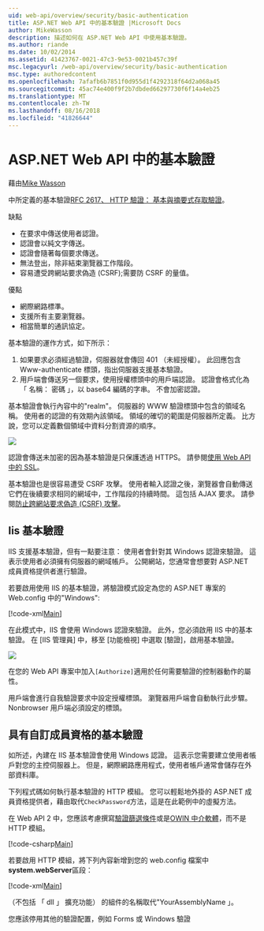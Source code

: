 ```yaml
---
uid: web-api/overview/security/basic-authentication
title: ASP.NET Web API 中的基本驗證 |Microsoft Docs
author: MikeWasson
description: 描述如何在 ASP.NET Web API 中使用基本驗證。
ms.author: riande
ms.date: 10/02/2014
ms.assetid: 41423767-0021-47c3-9e53-0021b457c39f
msc.legacyurl: /web-api/overview/security/basic-authentication
msc.type: authoredcontent
ms.openlocfilehash: 7afafb6b7851f0d955d1f4292318f64d2a068a45
ms.sourcegitcommit: 45ac74e400f9f2b7dbded66297730f6f14a4eb25
ms.translationtype: MT
ms.contentlocale: zh-TW
ms.lasthandoff: 08/16/2018
ms.locfileid: "41826644"
---
```

<a name="basic-authentication-in-aspnet-web-api"></a>ASP.NET Web API 中的基本驗證
====================
藉由[Mike Wasson](https://github.com/MikeWasson)

中所定義的基本驗證[RFC 2617、 HTTP 驗證： 基本與摘要式存取驗證](http://www.ietf.org/rfc/rfc2617.txt)。

缺點

- 在要求中傳送使用者認證。
- 認證會以純文字傳送。
- 認證會隨著每個要求傳送。
- 無法登出，除非結束瀏覽器工作階段。
- 容易遭受跨網站要求偽造 (CSRF);需要防 CSRF 的量值。

優點

- 網際網路標準。
- 支援所有主要瀏覽器。
- 相當簡單的通訊協定。

基本驗證的運作方式，如下所示：

1. 如果要求必須經過驗證，伺服器就會傳回 401 （未經授權）。 此回應包含 Www-authenticate 標頭，指出伺服器支援基本驗證。
2. 用戶端會傳送另一個要求，使用授權標頭中的用戶端認證。 認證會格式化為 「 名稱： 密碼 」，以 base64 編碼的字串。 不會加密認證。

基本驗證會執行內容中的"realm"。 伺服器的 WWW 驗證標頭中包含的領域名稱。 使用者的認證的有效期內該領域。 領域的確切的範圍是伺服器所定義。 比方說，您可以定義數個領域中資料分割資源的順序。

![](basic-authentication/_static/image1.png)

認證會傳送未加密的因為基本驗證是只保護透過 HTTPS。 請參閱[使用 Web API 中的 SSL](working-with-ssl-in-web-api.md)。

基本驗證也是很容易遭受 CSRF 攻擊。 使用者輸入認證之後，瀏覽器會自動傳送它們在後續要求相同的網域中，工作階段的持續時間。 這包括 AJAX 要求。 請參閱[防止跨網站要求偽造 (CSRF) 攻擊](preventing-cross-site-request-forgery-csrf-attacks.md)。

## <a name="basic-authentication-with-iis"></a>Iis 基本驗證

IIS 支援基本驗證，但有一點要注意： 使用者會針對其 Windows 認證來驗證。 這表示使用者必須擁有伺服器的網域帳戶。 公開網站，您通常會想要對 ASP.NET 成員資格提供者進行驗證。

若要啟用使用 IIS 的基本驗證，將驗證模式設定為您的 ASP.NET 專案的 Web.config 中的"Windows":

[!code-xml[Main](basic-authentication/samples/sample1.xml)]

在此模式中，IIS 會使用 Windows 認證來驗證。 此外，您必須啟用 IIS 中的基本驗證。 在 [IIS 管理員] 中，移至 [功能檢視] 中選取 [驗證]，啟用基本驗證。

![](basic-authentication/_static/image2.png)

在您的 Web API 專案中加入`[Authorize]`適用於任何需要驗證的控制器動作的屬性。

用戶端會進行自我驗證要求中設定授權標頭。 瀏覽器用戶端會自動執行此步驟。 Nonbrowser 用戶端必須設定的標頭。

## <a name="basic-authentication-with-custom-membership"></a>具有自訂成員資格的基本驗證

如所述，內建在 IIS 基本驗證會使用 Windows 認證。 這表示您需要建立使用者帳戶對您的主控伺服器上。 但是，網際網路應用程式，使用者帳戶通常會儲存在外部資料庫。

下列程式碼如何執行基本驗證的 HTTP 模組。 您可以輕鬆地外掛的 ASP.NET 成員資格提供者，藉由取代`CheckPassword`方法，這是在此範例中的虛擬方法。

在 Web API 2 中，您應該考慮撰寫[驗證篩選條件](authentication-filters.md)或是[OWIN 中介軟體](../../../aspnet/overview/owin-and-katana/index.md)，而不是 HTTP 模組。

[!code-csharp[Main](basic-authentication/samples/sample2.cs)]

若要啟用 HTTP 模組，將下列內容新增到您的 web.config 檔案中**system.webServer**區段：

[!code-xml[Main](basic-authentication/samples/sample3.xml?highlight=4)]

（不包括 「 dll 」 擴充功能） 的組件的名稱取代"YourAssemblyName 」。

您應該停用其他的驗證配置，例如 Forms 或 Windows 驗證
